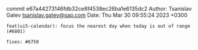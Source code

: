commit e67a44273146fdb32ce8f4538ec26ba1e6135dc2
Author: Tsanislav Gatev <tsanislav.gatev@sap.com>
Date:   Thu Mar 30 09:55:24 2023 +0300

    feat(ui5-calendar): focus the nearest day when today is out of range (#6801)
    
    fixes: #6750

